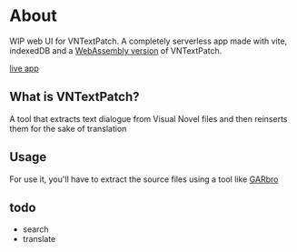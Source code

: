 # About

WIP web UI for VNTextPatch. A completely serverless app made with vite, indexedDB and a [WebAssembly version](https://github.com/rafael-vasconcellos/VNTextPatch-net8) of VNTextPatch.  

[live app](https://vntextpatch.netlify.app/)


## What is VNTextPatch?

A tool that extracts text dialogue from Visual Novel files and then reinserts them for the sake of translation

## Usage

For use it, you'll have to extract the source files using a tool like [GARbro](https://github.com/morkt/GARbro)

## todo

- search
- translate